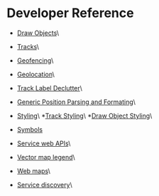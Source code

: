 # Developer Reference

* [Draw Objects](./functionality/drawobjects)\\

* [Tracks](./functionality/tracks)\\

* [Geofencing](./functionality/geofencing)\\

* [Geolocation](./functionality/geolocation)\\

* [Track Label Declutter](./functionality/styling/track/tracklabledeclutter)\\

* [Generic Position Parsing and Formating](./functionality/posparsin)\\

* [Styling](./functionality/styling)\\
    *[Track Styling](./functionality/styling/track)\\
    *[Draw Object Styling](./functionality/styling/drawobject)\\ 

* [Symbols](./functionality/symbols)

* [Service web APIs](./functionality/webapi)\\  

* [Vector map legend](./functionality/vectorlegend)\\

* [Web maps](./functionality/webmaps)\\

* [Service discovery](./functionality/servicediscovery)\\
    
